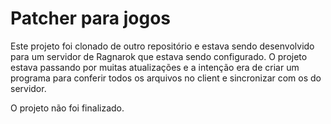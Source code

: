 <h1>Patcher para jogos</h1>
<p>Este projeto foi clonado de outro repositório e estava sendo desenvolvido para um servidor de Ragnarok que estava sendo configurado. O projeto estava passando por muitas atualizações e a intenção era de criar um programa para conferir todos os arquivos no client e sincronizar com os do servidor.</p>
<p>O projeto não foi finalizado. </p>